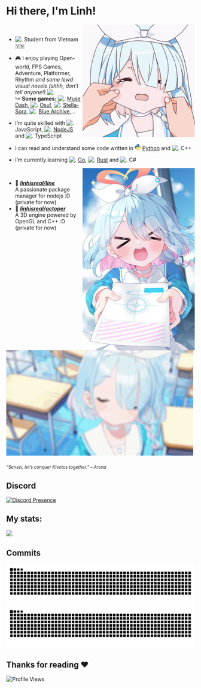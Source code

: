 # Hi there, I'm Linh! 
<div>
<img src="images/arona_face.gif" width="300" align="right" />
<br/>

- <img src="https://i.imgur.com/3KyfuCu.png" alt="." width="16" height="16"/> Student from Vietnam 🇻🇳  
- 🎮 I enjoy playing Open-world, FPS Games, Adventure, Platformer, Rhythm *and some lewd visual novels (shhh, don’t tell anyone!)* <img src="https://i.imgur.com/YN1z4ON.png" alt="."/>    
  ↳ **Some games:** <img src="https://i.imgur.com/E7EUUH3.png" alt="." width="16" height="16"/> [Muse Dash](https://store.steampowered.com/app/774171/Muse_Dash/), <img src="https://i.ppy.sh/013ed2c11b34720790e74035d9f49078d5e9aa64/68747470733a2f2f6f73752e7070792e73682f77696b692f696d616765732f4272616e645f6964656e746974795f67756964656c696e65732f696d672f75736167652d66756c6c2d636f6c6f75722e706e67" alt="." width="16" height="16"/> [Osu!](https://osu.ppy.sh/), <img src="https://i.imgur.com/QK1E4kB.png" alt="." width="16" height="16"/> [Stella-Sora](images/stella_sora.png), <img src="https://i.imgur.com/qbjSWml.png" alt="." width="16" height="16"/> [Blue Archive](images/ba.png),...

- I’m quite skilled with <img src="https://i.imgur.com/Xjb867j.png" alt="." width="16" height="16"/> JavaScript, <img src="https://i.imgur.com/eZxBcrA.png" alt="." width="16" height="16"/> [NodeJS](https://nodejs.org/) and <img src="https://www.typescriptlang.org/favicon-32x32.png" alt="." width="16" height="16"/> TypeScript  
- I can read and understand some code written in <img src="https://raw.githubusercontent.com/brand-icons/brands/66a515d0afc1bdf9cd308a9ae8d85e1bd23a4d97/icons/color/python.svg" alt="." width="16" height="16"/> [Python](https://www.python.org/) and <img src="https://i.imgur.com/qgdFuhG.png" alt="." width="16" height="16"/> C++  
- I’m currently learning <img src="https://go.dev/images/favicon-gopher.png" alt="." width="16" height="16"/> [Go](https://go.dev/), <img src="https://cdn.simpleicons.org/rust/DEA584" alt="." width="16" height="16"/> [Rust](https://rust-lang.org/) and <img src="https://dotnet.microsoft.com/favicon.ico" alt="." width="16" height="16"/> C#

<img src="images/arona_body.png" width="300" align="right" />
<br/>

- 📘 [***linhisreal/line***](https://github.com/linhisreal/line) <br/>
  A passionate package manager for nodejs :D (private for now)
- 📗 [***linhisreal/actoper***](https://github.com/linhisreal/actoper) <br/>
  A 3D engine powered by OpenGL and C++ :D (private for now)

<br/>

<img src="images/arona_banner.gif" width="500" /><br/>

<sub> *“Sensei, let’s conquer Kivotos together.” – Arona* </sub>
</div>

## Discord
[![Discord Presence](https://lanyard.cnrad.dev/api/1330792641754828822?idleMessage=Im%20chilling&showDisplayName=true&bg=E0FFFF)](https://discord.com/users/1330792641754828822)

## My stats:

<p>
  <a href="/"  align="left">
  <img width="auto" src="https://github-readme-stats.vercel.app/api?username=linhisreal&theme=catppuccin_latte&show_icons=true"/>
  </a>
</p>

## Commits

![github contribution grid snake animation](https://raw.githubusercontent.com/linhisreal/linhisreal/output/github-contribution-grid-snake-dark.svg#gh-dark-mode-only)  
![github contribution grid snake animation](https://raw.githubusercontent.com/linhisreal/linhisreal/output/github-contribution-grid-snake.svg#gh-light-mode-only)

## Thanks for reading ❤️
![Profile Views](https://komarev.com/ghpvc/?username=linhisreal&color=blue)
